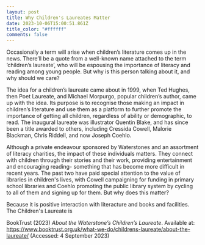 ```yaml
---
layout: post
title: Why Children's Laureates Matter
date: 2023-10-06T15:00:51.861Z
title_color: "#ffffff"
comments: false
---
```

Occasionally a term will arise when children’s literature comes up in the news. There’ll be a quote from a well-known name attached to the term ‘children’s laureate’, who will be espousing the importance of literacy and reading among young people. But why is this person talking about it, and why should we care?

The idea for a children’s laureate came about in 1999, when Ted Hughes, then Poet Laureate, and Michael Morpurgo, popular children’s author, came up with the idea. Its purpose is to recognise those making an impact in children’s literature and use them as a platform to further promote the importance of getting all children, regardless of ability or demographic, to read. The inaugural laureate was illustrator Quentin Blake, and has since been a title awarded to others, including Cressida Cowell, Malorie Blackman, Chris Riddell, and now Joseph Coehlo.

A﻿lthough a private endeavour sponsored by Waterstones and an assortment of literacy charities, the impact of these individuals matters. They connect with children through their stories and their work, providing entertainment and encouraging reading- something that has become more difficult in recent years. The past two have paid special attention to the value of libraries in children's lives, with Cowell campaigning for funding in primary school libraries and Coehlo promoting the public library system by cycling to all of them and signing up for them. But why does this matter?

B﻿ecause it is positive interaction with literacture and books and facilities. The Children's Laureate is 

BookTrust (2023) *About the Waterstone’s Children’s Laureate*. Available at: <https://www.booktrust.org.uk/what-we-do/childrens-laureate/about-the-laureate/> (Accessed: 4 September 2023)